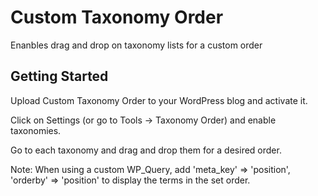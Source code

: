 # Custom Taxonomy Order

Enanbles drag and drop on taxonomy lists for a custom order

## Getting Started

 Upload Custom Taxonomy Order to your WordPress blog and activate it.
 
 Click on Settings (or go to Tools -> Taxonomy Order) and enable taxonomies.
 
 Go to each taxonomy and drag and drop them for a desired order.
 
 
  
 Note: When using a custom WP_Query, add 'meta_key' => 'position', 'orderby' => 'position' to display the terms in the set order.